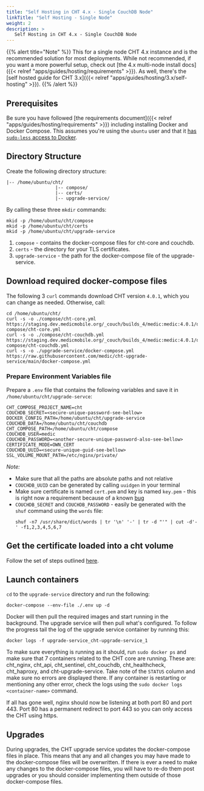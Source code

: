 ```yaml
---
title: "Self Hosting in CHT 4.x - Single CouchDB Node"
linkTitle: "Self Hosting - Single Node"
weight: 2
description: >
   Self Hosting in CHT 4.x - Single CouchDB Node
---
```


[//]: # (todo - fix this link to multi-node)
{{% alert title="Note" %}}
This for a single node CHT 4.x instance and is the recommended solution for most deployments.  While not recommended, if you want a more powerful setup,  check out [the 4.x multi-node install docs]({{< relref "apps/guides/hosting/requirements" >}}).  As well, there's the [self hosted guide for CHT 3.x]({{< relref "apps/guides/hosting/3.x/self-hosting" >}}).
{{% /alert %}}

## Prerequisites 

Be sure you have followed [the requirements document]({{< relref "apps/guides/hosting/requirements" >}}) including installing Docker and Docker Compose. This assumes you're using the `ubuntu` user and that it [has `sudo-less` access to Docker](https://askubuntu.com/a/477554). 

## Directory Structure

Create the following directory structure:

```
|-- /home/ubuntu/cht/
                  |-- compose/
                  |-- certs/
                  |-- upgrade-service/
```

By calling these three `mkdir` commands:

```shell
mkid -p /home/ubuntu/cht/compose
mkid -p /home/ubuntu/cht/certs
mkid -p /home/ubuntu/cht/upgrade-service
```

1. `compose` - contains the docker-compose files for cht-core and couchdb.
2. `certs` - the directory for your TLS certificates.
3. `upgrade-service` - the path for the docker-compose file of the upgrade-service.



## Download required docker-compose files

The following 3 `curl` commands download CHT version `4.0.1`, which you can change as needed. Otherwise, call:

```shell
cd /home/ubuntu/cht/
curl -s -o ./compose/cht-core.yml https://staging.dev.medicmobile.org/_couch/builds_4/medic:medic:4.0.1/docker-compose/cht-core.yml
curl -s -o ./compose/cht-couchdb.yml https://staging.dev.medicmobile.org/_couch/builds_4/medic:medic:4.0.1/docker-compose/cht-couchdb.yml
curl -s -o ./upgrade-service/docker-compose.yml https://raw.githubusercontent.com/medic/cht-upgrade-service/main/docker-compose.yml
```

### Prepare Environment Variables file

Prepare a `.env` file that contains the following variables and save it in `/home/ubuntu/cht/upgrade-servce`:

```
CHT_COMPOSE_PROJECT_NAME=cht
COUCHDB_SECRET=<secure-unique-password-see-bellow>
DOCKER_CONFIG_PATH=/home/ubuntu/cht/upgrade-service
COUCHDB_DATA=/home/ubuntu/cht/couchdb
CHT_COMPOSE_PATH=/home/ubuntu/cht/compose
COUCHDB_USER=medic
COUCHDB_PASSWORD=<another-secure-unique-password-also-see-bellow>
CERTIFICATE_MODE=OWN_CERT
COUCHDB_UUID=<secure-unique-guid-see-bellow>
SSL_VOLUME_MOUNT_PATH=/etc/nginx/private/
```

*Note:*
* Make sure that all the paths are absolute paths and not relative
* `COUCHDB_UUID` can be generated by calling `uuidgen` in your terminal
* Make sure certificate is named `cert.pem` and key is named `key.pem` - this is right now a requirement because of a known [bug](https://github.com/medic/cht-core/issues/7949)
* `COUCHDB_SECRET` and `COUCHDB_PASSWORD` - easily be generated with the `shuf` command using the `words` file:
   ```shell
   shuf -n7 /usr/share/dict/words | tr '\n' '-' | tr -d "'" | cut -d'-' -f1,2,3,4,5,6,7
  ```

## Get the certificate loaded into a cht volume

Follow the set of steps outlined [here](https://github.com/medic/cht-core/pull/7834#issuecomment-1268710481).

## Launch containers

`cd` to the `upgrade-service` directory and run the following:

`docker-compose --env-file ./.env up -d`

Docker will then pull the required images and start running in the background. The upgrade service will then pull what's configured. To follow the progress tail the log of the upgrade service container by running this:

`docker logs -f upgrade-service_cht-upgrade-service_1`

To make sure everything is running as it should, run `sudo docker ps` and make sure that 7 containers related to the CHT core are running. These are: cht_nginx, cht_api, cht_sentinel, cht_couchdb, cht_healthcheck, cht_haproxy, and cht-upgrade-service. Take note of the `STATUS` column and make sure no errors are displayed there. If any container is restarting or mentioning any other error, check the logs using the `sudo docker logs <container-name>` command.

If all has gone well, nginx should now be listening at both port 80 and port 443. Port 80 has a permanent redirect to port 443 so you can only access the CHT using https.

## Upgrades

During upgrades, the CHT upgrade service updates the docker-compose files in place. This means that any and all changes you may have made to the docker-compose files will be overwritten. If there is ever a need to make any changes to the docker-compose files, you will have to re-do them post upgrades or you should consider implementing them outside of those docker-compose files. 
